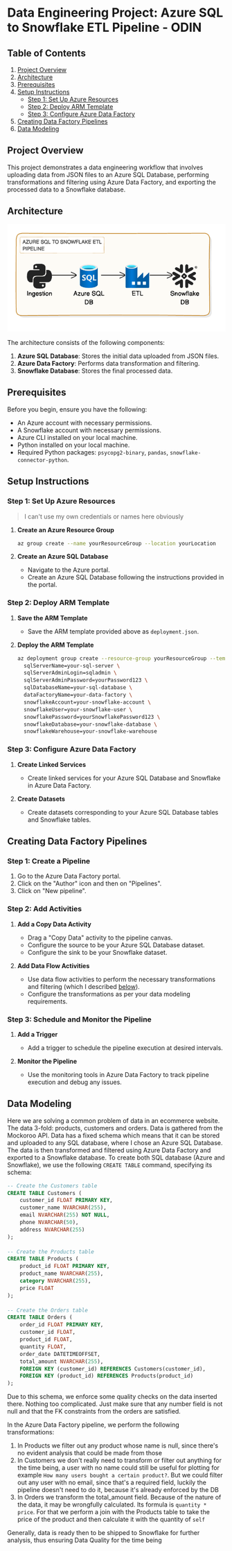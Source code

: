 # Data Engineering Project: Azure SQL to Snowflake ETL Pipeline - ODIN

## Table of Contents

1. [Project Overview](#project-overview)
2. [Architecture](#architecture)
3. [Prerequisites](#prerequisites)
4. [Setup Instructions](#setup-instructions)
   - [Step 1: Set Up Azure Resources](#step-1-set-up-azure-resources)
   - [Step 2: Deploy ARM Template](#step-2-deploy-arm-template)
   - [Step 3: Configure Azure Data Factory](#step-3-configure-azure-data-factory)
5. [Creating Data Factory Pipelines](#creating-data-factory-pipelines)
6. [Data Modeling](#data-modeling)

## Project Overview

This project demonstrates a data engineering workflow that involves uploading data from JSON files to an Azure SQL Database, performing transformations and filtering using Azure Data Factory, and exporting the processed data to a Snowflake database.

## Architecture

![Architecture Diagram](diagram.png)

The architecture consists of the following components:

1. **Azure SQL Database**: Stores the initial data uploaded from JSON files.
2. **Azure Data Factory**: Performs data transformation and filtering.
3. **Snowflake Database**: Stores the final processed data.

## Prerequisites

Before you begin, ensure you have the following:

- An Azure account with necessary permissions.
- A Snowflake account with necessary permissions.
- Azure CLI installed on your local machine.
- Python installed on your local machine.
- Required Python packages: `psycopg2-binary`, `pandas`, `snowflake-connector-python`.

## Setup Instructions

### Step 1: Set Up Azure Resources

> I can't use my own credentials or names here obviously

1. **Create an Azure Resource Group**
   ```bash
   az group create --name yourResourceGroup --location yourLocation
   ```

2. **Create an Azure SQL Database**
   - Navigate to the Azure portal.
   - Create an Azure SQL Database following the instructions provided in the portal.

### Step 2: Deploy ARM Template


1. **Save the ARM Template**
   - Save the ARM template provided above as `deployment.json`.

2. **Deploy the ARM Template**
   ```bash
   az deployment group create --resource-group yourResourceGroup --template-file azure-deploy.json --parameters \
     sqlServerName=your-sql-server \
     sqlServerAdminLogin=sqladmin \
     sqlServerAdminPassword=yourPassword123 \
     sqlDatabaseName=your-sql-database \
     dataFactoryName=your-data-factory \
     snowflakeAccount=your-snowflake-account \
     snowflakeUser=your-snowflake-user \
     snowflakePassword=yourSnowflakePassword123 \
     snowflakeDatabase=your-snowflake-database \
     snowflakeWarehouse=your-snowflake-warehouse
   ```

### Step 3: Configure Azure Data Factory

1. **Create Linked Services**
   - Create linked services for your Azure SQL Database and Snowflake in Azure Data Factory.

2. **Create Datasets**
   - Create datasets corresponding to your Azure SQL Database tables and Snowflake tables.

## Creating Data Factory Pipelines

### Step 1: Create a Pipeline

1. Go to the Azure Data Factory portal.
2. Click on the "Author" icon and then on "Pipelines".
3. Click on "New pipeline".

### Step 2: Add Activities

1. **Add a Copy Data Activity**
   - Drag a "Copy Data" activity to the pipeline canvas.
   - Configure the source to be your Azure SQL Database dataset.
   - Configure the sink to be your Snowflake dataset.

2. **Add Data Flow Activities**
   - Use data flow activities to perform the necessary transformations and filtering (which I described [below](#data-modeling)).
   - Configure the transformations as per your data modeling requirements.

### Step 3: Schedule and Monitor the Pipeline

1. **Add a Trigger**
   - Add a trigger to schedule the pipeline execution at desired intervals.

2. **Monitor the Pipeline**
   - Use the monitoring tools in Azure Data Factory to track pipeline execution and debug any issues.

## Data Modeling

Here we are solving a common problem of data in an ecommerce website. The data 3-fold: products, customers and orders. Data is gathered from the Mockoroo API. Data has a fixed schema which means that it can be stored and uploaded to any SQL database, where I chose an Azure SQL Database. The data is then transformed and filtered using Azure Data Factory and exported to a Snowflake database. To create both SQL database (Azure and Snowflake), we use the following `CREATE TABLE` command, specifying its schema:

```sql
-- Create the Customers table
CREATE TABLE Customers (
    customer_id FLOAT PRIMARY KEY,
    customer_name NVARCHAR(255),
    email NVARCHAR(255) NOT NULL,
    phone NVARCHAR(50),
    address NVARCHAR(255)
);

-- Create the Products table
CREATE TABLE Products (
    product_id FLOAT PRIMARY KEY,
    product_name NVARCHAR(255),
    category NVARCHAR(255),
    price FLOAT
);

-- Create the Orders table
CREATE TABLE Orders (
    order_id FLOAT PRIMARY KEY,
    customer_id FLOAT,
    product_id FLOAT,
    quantity FLOAT,
    order_date DATETIMEOFFSET,
    total_amount NVARCHAR(255),
    FOREIGN KEY (customer_id) REFERENCES Customers(customer_id),
    FOREIGN KEY (product_id) REFERENCES Products(product_id)
);
```

Due to this schema, we enforce some quality checks on the data inserted there. Nothing too complicated. Just make sure that any number field is not null and that the FK constraints from the orders are satisfied.

In the Azure Data Factory pipeline, we perform the following transformations:
1. In Products we filter out any product whose name is null, since there's no evident analysis that could be made from those 
2. In Customers we don't really need to transform or filter out anything for the time being, a user with no name could still be useful for plotting for example `How many users bought a certain product?`. But we could filter out any user with no email, since that's a required field, luckily the pipeline doesn't need to do it, because it's already enforced by the DB
3. In Orders we transform the total_amount field. Because of the nature of the data, it may be wrongfully calculated. Its formula is `quantity * price`. For that we perform a join with the Products table to take the price of the product and then calculate it with the quantity of `self`

Generally, data is ready then to be shipped to Snowflake for further analysis, thus ensuring Data Quality for the time being
